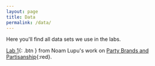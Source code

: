 ```yaml
---
layout: page
title: Data
permalink: /data/
---
```


Here you'll find all data sets we use in the labs.


[Lab 1](data/lupubrands.csv){: .btn } from Noam Lupu's work on [Party Brands and Partisanship](https://onlinelibrary.wiley.com/doi/abs/10.1111/j.1540-5907.2012.00615.x){:red}.
